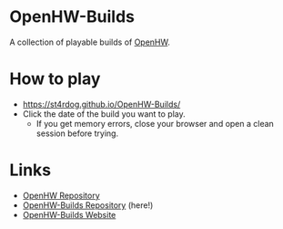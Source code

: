 # OpenHW-Builds
A collection of playable builds of [OpenHW](https://github.com/st4rdog/OpenHW).

# How to play
- https://st4rdog.github.io/OpenHW-Builds/
- Click the date of the build you want to play.
  - If you get memory errors, close your browser and open a clean session before trying.

# Links
- [OpenHW Repository](https://github.com/st4rdog/OpenHW)
- [OpenHW-Builds Repository](https://github.com/st4rdog/OpenHW-Builds) (here!)
- [OpenHW-Builds Website](https://st4rdog.github.io/OpenHW-Builds)
